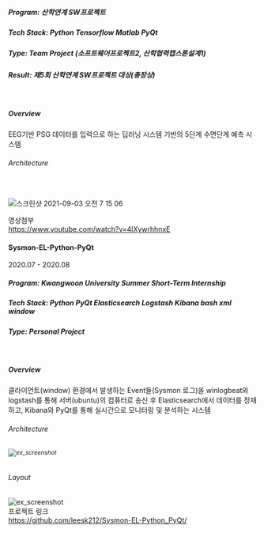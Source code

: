 <h5> Program: 산학연계 SW프로젝트 </h5>
<h5> Tech Stack: Python Tensorflow Matlab PyQt </h5>
<h5> Type: Team Project (소프트웨어프로젝트2, 산학협력캡스톤설계1)</h5>
<h5> Result: 제5회 산학연계 SW프로젝트 대상(총장상) </h5><br>
<h5> Overview </h5>
EEG기반 PSG 데이터를 입력으로 하는 딥러닝 시스템 기반의 5단계 수면단계 예측 시스템<br>

<h6> Architecture </h6>
<p>&nbsp;</p><p><img src="https://user-images.githubusercontent.com/67637935/131923293-54531504-2421-46a5-96fa-e695428d4d23.png" alt="스크린샷 2021-09-03 오전 7 15 06" style="max-width: 100%;"></p>


<div class="attach"><span>영상첨부 </span><div><a href="https://www.youtube.com/watch?v=4lXywrhhnxE" target="_blank"> https://www.youtube.com/watch?v=4lXywrhhnxE</a></div></div>



<h4> Sysmon-EL-Python-PyQt</h4>
<span class="data">2020.07 - 2020.08</span><br>
<h5> Program: Kwangwoon University Summer Short-Term Internship </h5>
<h5> Tech Stack: Python PyQt Elasticsearch Logstash Kibana bash xml window </h5>
<h5> Type: Personal Project</h5><br>
<h5> Overview </h5>
클라이언트(window) 환경에서 발생하는 Event들(Sysmon 로그)을 winlogbeat와 logstash를 통해 서버(ubuntu)의 컴퓨터로 송신 후 Elasticsearch에서 데이터를 정재 하고, Kibana와 PyQt를 통해 실시간으로 모니터링 및 분석하는 시스템<br>

<h6> Architecture</h6><h6><img src="https://github.com/leesk212/Sysmon-EL-Python_PyQt/raw/master/img/Architecture.png" alt="ex_screenshot" style="font-size: 12px; max-width: 100%;"></h6>

<h6> Layout </h6><div><img src="https://github.com/leesk212/Sysmon-EL-Python_PyQt/raw/master/img/layout.png" alt="ex_screenshot" style="max-width: 100%;"></div>

<div class="attach"><span>프로젝트 링크 </span><div><a href=" https://github.com/leesk212/Sysmon-EL-Python_PyQt/" target="_blank"> https://github.com/leesk212/Sysmon-EL-Python_PyQt/</a></div></div>



